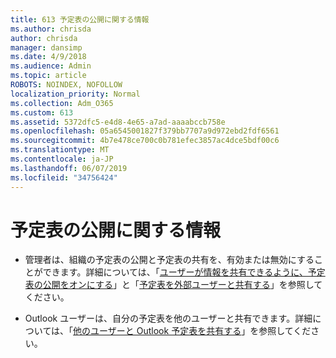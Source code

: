 ```yaml
---
title: 613 予定表の公開に関する情報
ms.author: chrisda
author: chrisda
manager: dansimp
ms.date: 4/9/2018
ms.audience: Admin
ms.topic: article
ROBOTS: NOINDEX, NOFOLLOW
localization_priority: Normal
ms.collection: Adm_O365
ms.custom: 613
ms.assetid: 5372dfc5-e4d8-4e65-a7ad-aaaabccb758e
ms.openlocfilehash: 05a6545001827f379bb7707a9d972ebd2fdf6561
ms.sourcegitcommit: 4b7e478ce700c0b781efec3857ac4dce5bdf00c6
ms.translationtype: MT
ms.contentlocale: ja-JP
ms.lasthandoff: 06/07/2019
ms.locfileid: "34756424"
---
```

# <a name="calendar-publishing-information"></a>予定表の公開に関する情報

- 管理者は、組織の予定表の公開と予定表の共有を、有効または無効にすることができます。詳細については、「[ユーザーが情報を共有できるように、予定表の公開をオンにする](https://support.office.com/article/EB432E21-AAF0-466B-BF85-CEFEC0C7C4FC)」と「[予定表を外部ユーザーと共有する](https://support.office.com/article/FB00DD4E-2D5F-4E8D-8FF4-94B2CF002BDD)」を参照してください。

- Outlook ユーザーは、自分の予定表を他のユーザーと共有できます。詳細については、「[他のユーザーと Outlook 予定表を共有する](https://support.office.com/article/353ed2c1-3ec5-449d-8c73-6931a0adab88)」を参照してください。
